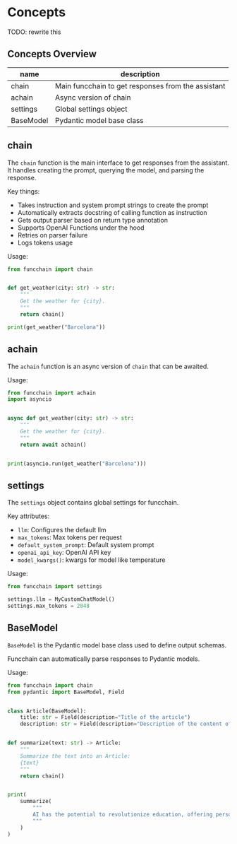 # Concepts

TODO: rewrite this

## Concepts Overview

| name | description |
|-|-|
| chain | Main funcchain to get responses from the assistant |
| achain | Async version of chain |
| settings | Global settings object |
| BaseModel | Pydantic model base class |

## chain

The `chain` function is the main interface to get responses from the assistant. It handles creating the prompt, querying the model, and parsing the response.

Key things:

- Takes instruction and system prompt strings to create the prompt
- Automatically extracts docstring of calling function as instruction
- Gets output parser based on return type annotation
- Supports OpenAI Functions under the hood
- Retries on parser failure
- Logs tokens usage

Usage:

```python
from funcchain import chain


def get_weather(city: str) -> str:
    """
    Get the weather for {city}.
    """
    return chain()

print(get_weather("Barcelona"))
```

## achain

The `achain` function is an async version of `chain` that can be awaited.

Usage:

```python
from funcchain import achain
import asyncio


async def get_weather(city: str) -> str:
    """
    Get the weather for {city}.
    """
    return await achain()


print(asyncio.run(get_weather("Barcelona")))
```

## settings

The `settings` object contains global settings for funcchain.

Key attributes:

- `llm`: Configures the default llm
- `max_tokens`: Max tokens per request
- `default_system_prompt`: Default system prompt
- `openai_api_key`: OpenAI API key
- `model_kwargs()`: kwargs for model like temperature

Usage:

```python
from funcchain import settings

settings.llm = MyCustomChatModel()
settings.max_tokens = 2048
```

## BaseModel

`BaseModel` is the Pydantic model base class used to define output schemas.

Funcchain can automatically parse responses to Pydantic models.

Usage:

```python
from funcchain import chain
from pydantic import BaseModel, Field


class Article(BaseModel):
    title: str = Field(description="Title of the article")
    description: str = Field(description="Description of the content of the article")


def summarize(text: str) -> Article:
    """
    Summarize the text into an Article:
    {text}
    """
    return chain()


print(
    summarize(
        """
        AI has the potential to revolutionize education, offering personalized and individualized teaching, and improved learning outcomes. AI can analyze student data and provide real-time feedback to teachers and students, allowing them to adjust their teaching and learning strategies accordingly. One of the biggest benefits of AI in education is the ability to provide personalized and individualized teaching. AI can analyze student data and create a personalized learning plan for each individual student, taking into account their strengths, weaknesses, and learning styles. This approach has the potential to dramatically improve learning outcomes and engagement. The potential of AI in education is enormous, and it is expected to revolutionize the way we approach degree and diploma programs in the future. AI-powered technologies can provide students with real-time feedback, help them to stay on track with their studies, and offer a more personalized and engaging learning experience.
        """
    )
)
```
